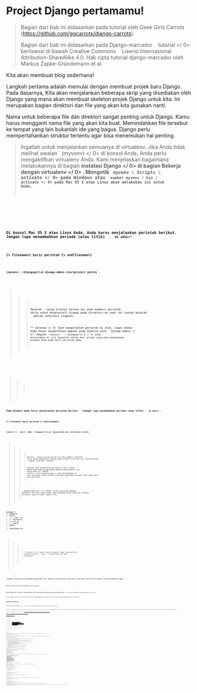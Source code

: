 # Project Django pertamamu!

> Bagian dari bab ini didasarkan pada tutorial oleh Geek Girls Carrots (https://github.com/ggcarrots/django-carrots).
> 
> Bagian dari bab ini didasarkan pada  Django-marcador    tutorial </ 0> berlisensi di bawah Creative Commons    Lisensi Internasional Attribution-ShareAlike 4.0. Hak cipta tutorial django-marcador oleh Markus Zapke-Gründemann et al.</p> </blockquote> 
> 
> Kita akan membuat blog sederhana!
> 
> Langkah pertama adalah memulai dengan membuat projek baru Django. Pada dasarnya, Kita akan menjalankan beberapa skrip yang disediakan oleh Django yang mana akan membuat skeleton projek Django untuk kita. Ini merupakan bagian direktori dan file yang akan kita gunakan nanti.
> 
> Nama untuk beberapa file dan direktori sangat penting untuk Django. Kamu harus mengganti nama file yang akan kita buat. Memindahkan file tersebut ke tempat yang lain bukanlah ide yang bagus. Django perlu mempertahankan struktur tertentu agar bisa menemukan hal penting.
> 
> > Ingatlah untuk menjalankan semuanya di virtualenv. Jika Anda tidak melihat awalan ` (myvenv) </ 0> di konsol Anda, Anda perlu mengaktifkan virtualenv Anda. Kami menjelaskan bagaimana melakukannya di bagian <strong> instalasi Django </ 0> di bagian <strong> Bekerja dengan virtualenv </ 0> . Mengetik <code> myvenv \ Scripts \ activate </ 0> pada Windows atau
 <code> sumber myvenv / bin / activate </ 0> pada Mac OS X atau Linux akan melakukan ini untuk Anda.  </p>
</blockquote>

<!--sec data-title="Create project: OS X or Linux" data-id="django_start_project_OSX_Linux" data-collapse=true ces-->

<p>Di konsol Mac OS X atau Linux Anda, Anda harus menjalankan perintah berikut. <strong> Jangan lupa menambahkan periode (atau titik) <code> . </ 1> di akhir! </ 0></p>

<p>{% filename%} baris perintah {% endfilename%}</p>

<pre><code>(myvenv) ~/djangogirls$ django-admin startproject mysite .
`</pre> 
> > 
> > > Masalah `.` cukup krusial karena ini akan memberi perintah skrip untuk menginstall Django pada direktori-mu saat ini (untuk masalah `.` adalah referensi singkat).
> > > 
> > > ** Catatan </ 0> Saat mengetikkan perintah di atas, ingat bahwa Anda hanya mengetikkan bagian yang dimulai oleh ` Django-admin </ 1>.
  Bagian <code> (myvenv) ~ / djangogirls $ </ 0> yang ditunjukkan di sini hanyalah contoh dari prompt yang akan mengundang masukan Anda pada baris perintah Anda.</p>
</blockquote>

<!--endsec-->


> > > 
> > > <!--sec data-title="Create project: Windows" data-id="django_start_project_windows" data-collapse=true ces-->

<p>Pada Windows Anda harus menjalankan perintah berikut. <strong> (Jangan lupa menambahkan periode (atau titik) <code>. </ 1> di akhir) </ 0>:</p>

<p>{% filename%} baris perintah {% endfilename%}</p>

<pre><code>(myvenv) C: \ Users \ Name \ djangogirls & gt; django-admin.exe startproject mysite.
`</pre> 
> > > 
> > > > Masalah `.` cukup krusial karena ini akan memberi perintah skrip untuk menginstall Django pada direktori-mu saat ini (untuk masalah `.` adalah referensi singkat).
> > > > 
> > > > **Catatan** Saat mengetikkan perintah di atas, ingat bahwa Anda hanya mengetikkan bagian yang dimulai oleh `django-admin.exe`. Bagian `(myvenv) C:\Users\Name\djangogirls>` yang ditunjukkan di sini hanyalah contoh prompt yang akan mengundang masukan Anda pada baris perintah Anda.
> > > 
> > > <!--endsec-->
> > > 
> > > ` django-admin.py </ 0> adalah script yang akan membuat direktori dan file untuk Anda. Anda sekarang harus memiliki struktur direktori yang terlihat seperti ini:</p>

<pre><code>djangogirls
├── manage.py
├── mysite
│   ├── __init__.py
│   ├── settings.py
│   ├── urls.py
│   └── wsgi.py
├── myvenv
│   └── ...
└── requirements.txt
`</pre> 
> > > 
> > > > ** Catatan </ 0>: dalam struktur direktori Anda, Anda juga akan melihat direktori ` venv </ 1> yang telah kita buat sebelumnya.</p>
</blockquote>

<p><code> manage.py </ 0> adalah skrip yang membantu pengelolaan situs. Dengan itu kita akan bisa (antara lain) untuk memulai web server di komputer kita tanpa menginstal apapun.</p>

<p>File <code> settings.py </ 0> berisi konfigurasi situs web Anda.</p>

<p>Ingat ketika kita berbicara tentang pembawa surat yang memeriksa kemana harus mengirimkan surat? <code> urls.py </ 0> berisi daftar pola yang digunakan oleh <code> urlresolver </ 0>.</p>

<p>Mari kita abaikan file lainnya untuk saat ini karena kita tidak akan mengubahnya. Satu-satunya hal yang perlu diingat adalah tidak menghapusnya secara tidak sengaja!</p>

<h2>Mengubah pengaturan</h2>

<p>Mari buat beberapa perubahan di <code> mysite / settings.py </ 0>. Buka file dengan menggunakan editor kode yang telah Anda instal sebelumnya.</p>

<p><strong> Catatan </ 0>: Perlu diingat bahwa <code> settings.py </ 1> adalah file biasa, seperti file lainnya. Anda dapat membukanya dari dalam editor kode, dengan menggunakan tindakan menu "file -> open". Ini akan memberi Anda jendela biasa tempat Anda dapat menavigasi ke file <code> settings.py </ 0> dan memilihnya. Sebagai alternatif, Anda dapat membuka file dengan menavigasi ke folder djangogirls di desktop Anda dan mengklik kanannya. Kemudian, pilih editor kode Anda dari daftar. Memilih editor penting karena Anda mungkin menginstal program lain yang bisa membuka file tapi tidak membiarkan Anda mengeditnya.</p>

<p>Alangkah baiknya memiliki waktu yang tepat di situs kami. Pergi ke <a href="https://en.wikipedia.org/wiki/List_of_tz_database_time_zones"> daftar zona waktu Wikipedia </ 0> dan salin zona waktu yang relevan (TZ) (misalnya <code> Eropa / Berlin </ 1> ).</p>

<p>Di <code> settings.py </ 0>, cari baris yang berisi <code> TIME_ZONE </ 0> dan modifikasi untuk memilih zona waktu Anda sendiri. Sebagai contoh:</p>

<p>{% filename%} mysite / settings.py {% endfilename%}</p>

<pre><code class="python">TIME_ZONE = 'Eropa / Berlin'
`</pre> 
> > > > 
> > > > A language code consist of the language, e.g. `en` for English or `de` for German, and the country code, e.g. `de` for Germany or `ch` for Switzerland. If English is not your native language, you can add this to change the default buttons and notifications from Django to be in your language. Jadi Anda akan memiliki tombol "Batal" yang diterjemahkan ke bahasa yang Anda definisikan di sini. [Django comes with a lot of prepared translations](https://docs.djangoproject.com/en/2.2/ref/settings/#language-code).
> > > > 
> > > > If you want a different language, change the language code by changing the following line:
> > > > 
> > > > {% filename%} mysite / settings.py {% endfilename%}
> > > > 
> > > > ```python
LANGUAGE_CODE = 'de-ch'
```
> > 
> > Kita juga perlu menambahkan path untuk file statis. (Kita akan mencari tahu semua tentang file statis dan CSS nanti di tutorial.) Turun ke * akhir </ 0> dari file tersebut, dan di bawah entri ` STATIC_URL </ 1> , tambahkan sebuah yang baru disebut <code> STATIC_ROOT </ 1> :</p>

<p>{% filename%} mysite / settings.py {% endfilename%}</p>

<pre><code class="python">STATIC_URL = '/ static /' STATIC_ROOT = os.path.join (BASE_DIR, 'statis')
`</pre> 
> > 
> > Bila ` DEBUG </ 0> adalah <code> True </ 0> dan <code> ALLOWED_HOSTS </ 0> kosong, host divalidasi terhadap <code> ['localhost', '127.0.0.1', ' [:: 1] '] </ 0> . Ini tidak akan cocok dengan nama host kami di PythonAnywhere begitu kami menerapkan aplikasi kami sehingga kami akan mengubah setelan berikut:</p>

<p>{% filename%} mysite / settings.py {% endfilename%}</p>

<pre><code class="python">ALLOWED_HOSTS = ['127.0.0.1', '.pythonanywhere.com']
`</pre> 
> > 
> > > ** Catatan </ 0> : Jika Anda menggunakan Chromebook, tambahkan baris ini di bagian bawah file settings.py Anda: ` MESSAGE_STORAGE = 'django.contrib.messages.storage.session.SessionStorage' </ 1>  </p>
  
  <p>Also add <code>.amazonaws.com` to the `ALLOWED_HOSTS` if you are using cloud9</p> 
> > > 
> > > If you are hosting your project on `Glitch.com`, let us protect the Django secret key that needs to remain confidential (otherwise, anyone remixing your project could see it):
> > > 
> > > - First, we are going to create a random secret key. Open the Glitch terminal again, and type the following command: {% filename %}.env{% endfilename %} 
> > >         bash
> > >         python -c 'from django.core.management.utils import get_random_secret_key; \
> > >               print(get_random_secret_key())' This should display a long random string, perfect to use as a secret key for your brand new Django web site. We will now paste this key into a 
> > >     
> > >     `.env` file that Glitch will only show you if you are the owner of the web site. 
> > > - Create a file `.env` at the root of your project and add the following property in it: {% filename %}.env{% endfilename %} 
> > >         bash
> > >         # Here, inside the single quotes, you can cut and paste the random key generated above
> > >         SECRET='3!0k#7ds5mp^-x$lqs2%le6v97h#@xopab&oj5y7d=hxe511jl'
> > > 
> > > - Then update the Django settings file to inject this secret value and set the Django web site name: {% filename %}mysite/settings.py{% endfilename %} 
> > >         python
> > >         SECRET_KEY = os.getenv('SECRET')
> > > 
> > > - And a little further, in the same file, we inject the name of your new Glitch website: {% filename %}mysite/settings.py{% endfilename %} 
> > >         python
> > >         ALLOWED_HOSTS = [os.getenv('PROJECT_DOMAIN') + ".glitch.me"] The 
> > >     
> > >     `PROJECT_DOMAIN` value is automatically generated by Glitch. It will correspond to the name of your project.</blockquote> 
> > > 
> > > ## Buat database
> > > 
> > > Ada banyak perangkat lunak database yang berbeda yang dapat menyimpan data untuk situs Anda. Kita akan menggunakan yang default, ` sqlite3 </ 0> .</p>

<p>Ini sudah disiapkan di bagian berkas <code> mysite / settings.py </ 0> Anda :</p>

<p>{% filename%} mysite / settings.py {% endfilename%}</p>

<pre><code class="python">DATABASES = {
     'default': {
         'ENGINE': 'django.db.backends.sqlite3',
         'NAME': os.path.join (BASE_DIR, 'db.sqlite3'),
     }}
`</pre> 
> > > 
> > > Untuk membuat database untuk blog kita, mari kita jalankan yang berikut di konsol: ` python manage.py migrate </ 0> (kita perlu berada di direktori <code> djangogirls </ 0> yang berisi <code> manage.py </ 0> file). Jika berjalan dengan baik, Anda harus melihat sesuatu seperti ini:</p>

<p>{% filename%} baris perintah {% endfilename%}</p>

<pre><code>(myvenv) ~ / djangogirls $ python manage.py migran Operasi yang harus dilakukan:
   Terapkan semua migrasi: auth, admin, contenttypes, sessions Running migration:
   Rendering model states ... DONE
   Menerapkan contenttypes.0001_initial ... OK
   Menerapkan auth.0001_initial ... OK
   Menerapkan admin.0001_initial ... OK
   Menerapkan admin.0002_logentry_remove_auto_add ... OK
   Menerapkan contenttypes.0002_remove_content_type_name ... OK
   Menerapkan auth.0002_alter_permission_name_max_length ... OK
   Menerapkan auth.0003_alter_user_email_max_length ... OK
   Menerapkan auth.0004_alter_user_username_opts ... OK
   Menerapkan auth.0005_alter_user_last_login_null ... OK
   Menerapkan auth.0006_require_contenttypes_0002 ... OK
   Menerapkan auth.0007_alter_validators_add_error_messages ... OK
  Applying auth.0008_alter_user_username_max_length... OK
  Applying auth.0009_alter_user_last_name_max_length... OK
  Applying sessions.0001_initial... OK
`</pre> 
> > > 
> > > Dan kita sudah selesai! Waktunya memulai web server dan melihat apakah website kita bekerja!
> > > 
> > > ## Memulai server web
> > > 
> > > Anda harus berada di direktori yang berisi file ` manage.py </ 0> (direktori <code> djangogirls </ 0> ). Di konsol, kita bisa memulai server web dengan menjalankan <code> python manage.py runserver </ 0> :</p>

<p>{% filename%} baris perintah {% endfilename%}</p>

<pre><code>(myvenv) ~ / djangogirls $ python manage.py runserver
`</pre> 
> > > 
> > > Jika Anda menggunakan Chromebook, gunakan perintah ini sebagai gantinya:
> > > 
> > > {% filename %}Cloud 9{% endfilename %}
> > > 
> > >     (myvenv) ~/djangogirls$ python manage.py runserver 0.0.0.0:8080
> > >     
> > > 
> > > or this one if you are using Glitch:
> > > 
> > > {% filename %}Glitch.com terminal{% endfilename %}
> > > 
> > >     $ refresh
> > >     
> > >     
> > > 
> > > If you are on Windows and this fails with `UnicodeDecodeError`, use this command instead:
> > > 
> > > {% filename %}command-line{% endfilename %}
> > > 
> > >     (myvenv) ~/djangogirls$ python manage.py runserver 0:8000
> > >     
> > > 
> > > Now you need to check that your website is running. Open your browser (Firefox, Chrome, Safari, Internet Explorer or whatever you use) and enter this address:
> > > 
> > > {% filename %}browser{% endfilename %}
> > > 
> > >     http://127.0.0.1:8000/
> > >     
> > > 
> > > If you're using a Chromebook and Cloud9, instead click the URL in the pop-up window that should have appeared in the upper right corner of the command window where the web server is running. The URL will look something like:
> > > 
> > > {% filename %}browser{% endfilename %}
> > > 
> > >     https://<a bunch of letters and numbers>.vfs.cloud9.us-west-2.amazonaws.com
> > >     
> > > 
> > > or on Glitch:
> > > 
> > >     https://name-of-your-glitch-project.glitch.me
> > >     
> > > 
> > > Congratulations! You've just created your first website and run it using a web server! Isn't that awesome?
> > > 
> > > ![Install worked!](images/install_worked.png)
> > > 
> > > Note that a command window can only run one thing at a time, and the command window you opened earlier is running the web server. As long as the web server is running and waiting for additional incoming requests, the terminal will accept new text but will not execute new commands.
> > > 
> > > > Kami meninjau bagaimana server web bekerja di ** Bagaimana Internet bekerja** bab.
> > > 
> > > To type additional commands while the web server is running, open a new terminal window and activate your virtualenv -- to review instructions on how to open a second terminal window, see [Introduction to the command line](../intro_to_command_line/README.md). To stop the web server, switch back to the window in which it's running and press CTRL+C - Control and C keys together (on Windows, you might have to press Ctrl+Break).
> > > 
> > > Ready for the next step? It's time to create some content!